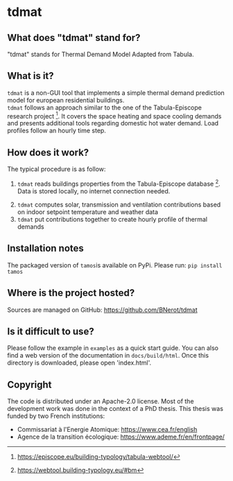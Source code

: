 # tdmat

## What does "tdmat" stand for?
"tdmat" stands for Thermal Demand Model Adapted from Tabula.

## What is it?
`tdmat` is a non-GUI tool that implements a simple thermal demand prediction model for european residential buildings.  
`tdmat` follows an approach similar to the one of the Tabula-Episcope research project [^1].
It covers the space heating and space cooling demands and presents additional tools regarding domestic hot water demand. Load profiles follow an hourly time step.

[^1]: https://episcope.eu/building-typology/tabula-webtool/

## How does it work? 
The typical procedure is as follow:
1. `tdmat` reads buildings properties from the Tabula-Episcope database [^2]. Data is stored locally, no internet connection needed.

[^2]: https://webtool.building-typology.eu/#bm

2. `tdmat` computes solar, transmission and ventilation contributions based on indoor setpoint temperature and weather data
3. `tdmat` put contributions together to create hourly profile of thermal demands

##  Installation notes
The packaged version of `tamos`is available on PyPi. Please run:
`pip install tamos`


## Where is the project hosted?
Sources are managed on GitHub: https://github.com/BNerot/tdmat


## Is it difficult to use?
Please follow the example in `examples` as a quick start guide. 
You can also find a web version of the documentation in `docs/build/html`. Once this directory is downloaded, please open 'index.html'. 

## Copyright
The code is distributed under an Apache-2.0 license. 
Most of the development work was done in the context of a PhD thesis. 
This thesis was funded by two French institutions:
- Commissariat à l'Energie Atomique: https://www.cea.fr/english
- Agence de la transition écologique: https://www.ademe.fr/en/frontpage/

